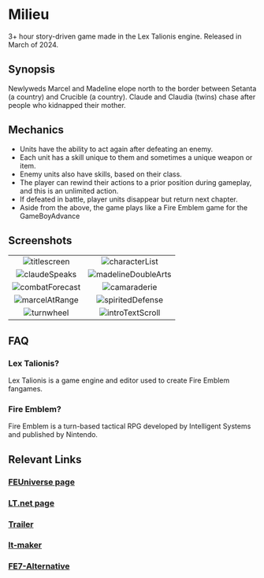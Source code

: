 # Milieu
3+ hour story-driven game made in the Lex Talionis engine. Released in March of 2024.


## Synopsis
Newlyweds Marcel and Madeline elope north to the border between Setanta (a country) and Crucible (a country).
Claude and Claudia (twins) chase after people who kidnapped their mother.

## Mechanics
- Units have the ability to act again after defeating an enemy.
- Each unit has a skill unique to them and sometimes a unique weapon or item.
- Enemy units also have skills, based on their class.
- The player can rewind their actions to a prior position during gameplay, and this is an unlimited action.
- If defeated in battle, player units disappear but return next chapter.
- Aside from the above, the game plays like a Fire Emblem game for the GameBoyAdvance

## Screenshots
| | |
:-------------------------:|:-------------------------:
![titlescreen](https://github.com/user-attachments/assets/dfee978f-57e5-4be5-8932-ba693c828a77) | ![characterList](https://github.com/user-attachments/assets/d99b930b-dd24-45e0-a473-551b307648bc) 
![claudeSpeaks](https://github.com/user-attachments/assets/fa92ad69-6df5-4f82-a049-0c4d1ad35bfb) | ![madelineDoubleArts](https://github.com/user-attachments/assets/d271a1ad-fccd-4a7c-a966-a13433e56924)
![combatForecast](https://github.com/user-attachments/assets/23e1a6ff-1756-43e5-97b5-10b88ef0d4aa)| ![camaraderie](https://github.com/user-attachments/assets/ee38b82a-597d-484e-a3b4-47cde24e435a)
![marcelAtRange](https://github.com/user-attachments/assets/cd0abcb6-2d6f-486b-8270-f00a57ab6eb5)| ![spiritedDefense](https://github.com/user-attachments/assets/5b592526-b499-4b0f-9666-57d4acacda2e)
![turnwheel](https://github.com/user-attachments/assets/cc55e614-f975-4f6b-8358-a69063f7d4bf)| ![introTextScroll](https://github.com/user-attachments/assets/0cc20e54-cb35-4fd8-86e2-26d7b510bc2a)

## FAQ

### Lex Talionis?
Lex Talionis is a game engine and editor used to create Fire Emblem fangames.

### Fire Emblem?
Fire Emblem is a turn-based tactical RPG developed by Intelligent Systems and published by Nintendo.

## Relevant Links

### [FEUniverse page](https://feuniverse.us/t/lt-milieu-complete/24802)

### [LT.net page](https://lex-talionis.net/showcase/milieu/)

### [Trailer](https://www.youtube.com/watch?v=gxZGfKdM_7A)

### [lt-maker](https://gitlab.com/rainlash/lt-maker)

### [FE7-Alternative](https://github.com/cadbury-fe/FE7-Alternative)

